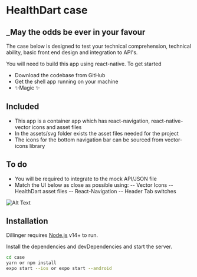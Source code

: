 # HealthDart case
## _May the odds be ever in your favour

The case below is designed to test your technical comprehension, technical ability, basic front end design and integration to API's.

You will need to build this app using react-native. To get started

- Download the codebase from GitHub
- Get the shell app running on your machine
- ✨Magic ✨

## Included

- This app is a container app which has react-navigation, react-native-vector icons and asset files
- In the assets/svg folder exists the asset files needed for the project
- The icons for the bottom navigation bar can be sourced from vector-icons library

## To do
- You will be required to integrate to the mock API/JSON file 
- Match the UI below as close as possible using:
-- Vector Icons
-- HealthDart asset files
-- React-Navigation
-- Header Tab switches

![Alt Text](https://public-assets-healthdart.s3.eu-west-1.amazonaws.com/RPReplay_Final1654675489.gif)

## Installation

Dillinger requires [Node.js](https://nodejs.org/) v14+ to run.

Install the dependencies and devDependencies and start the server.

```sh
cd case
yarn or npm install
expo start --ios or expo start --android 
```
